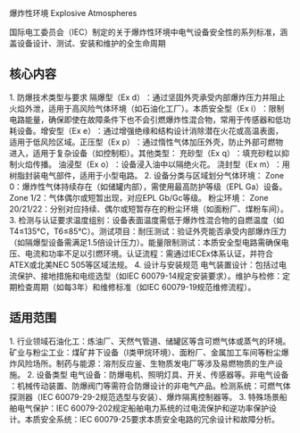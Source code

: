 爆炸性环境​
Explosive Atmospheres

国际电工委员会（IEC）制定的关于爆炸性环境中电气设备安全性的系列标准，涵盖设备设计、测试、安装和维护的全生命周期
## 核心内容

​​1. 防爆技术类型与要求​​
​​隔爆型（Ex d）​​：通过坚固外壳承受内部爆炸压力并阻止火焰外泄，适用于高风险气体环境（如石油化工厂）。
​​本质安全型（Ex i）​​：限制电路能量，确保即使在故障条件下也不会引燃爆炸性混合物，常用于传感器和低功耗设备。
​​增安型（Ex e）​​：通过增强绝缘和结构设计消除潜在火花或高温表面，适用于低风险区域。
​​正压型（Ex p）​​：通过惰性气体加压外壳，防止外部可燃物进入，适用于复杂设备（如控制柜）。
​​其他类型​​：
​​充砂型（Ex q）​​：填充砂粒以抑制火焰传播。
​​油浸型（Ex o）​​：设备浸入油中以隔绝火花。
​​浇封型（Ex m）​​：用树脂封装电气部件，适用于小型电路。
​​2. 设备分类与区域划分​​
​​气体环境​​：
​​Zone 0​​：爆炸性气体持续存在（如储罐内部），需使用最高防护等级（EPL Ga）设备。
​​Zone 1/2​​：气体偶尔或短暂出现，对应EPL Gb/Gc等级。
​​粉尘环境​​：
​​Zone 20/21/22​​：分别对应持续、偶尔或短暂存在的粉尘环境（如面粉厂、煤粉车间）。
​​3. 检测与认证要求​​
​​温度组别​​：设备表面温度需低于爆炸性混合物的自燃温度（如T4≤135℃，T6≤85℃）。
​​测试项目​​：
​​耐压测试​​：验证外壳能否承受内部爆炸压力（如隔爆型设备需满足1.5倍设计压力）。
​​能量限制测试​​：本质安全型电路需确保电压、电流和功率不足以引燃环境。
​​认证流程​​：需通过IECEx体系认证，并符合ATEX或北美NEC 505等区域法规。
​​4. 设计与安装规范​​
​​电气装置设计​​：包括过电流保护、接地措施和电缆选型（如IEC 60079-14规定安装要求）。
​​维护与检修​​：定期检查周期（如每3年）和维修标准（如IEC 60079-19规范维修流程）。

## ​​适用范围​​

​​1. 行业领域​​
​​石油化工​​：炼油厂、天然气管道、储罐区等含可燃气体或蒸气的环境。
​​矿业与粉尘工业​​：煤矿井下设备（Ⅰ类甲烷环境）、面粉厂、金属加工车间等粉尘爆炸风险场所。
​​制药与能源​​：溶剂反应釜、生物质发电厂等涉及易燃物质的生产设施。
​​2. 设备类型​​
​​电气设备​​：防爆电机、照明灯具、开关、传感器等。
​​非电气设备​​：机械传动装置、防爆阀门等需符合防爆设计的非电气产品。
​​检测系统​​：可燃气体探测器（IEC 60079-29-2规范选型与安装）、爆炸隔离控制器等。
​​3. 特殊场景​​
​​船舶电气保护​​：IEC 60079-202规定船舶电力系统的过电流保护和逆功率保护设计。
​​本质安全系统​​：IEC 60079-25要求本质安全电路的冗余设计和故障分析。